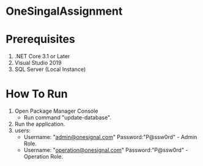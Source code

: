 # OneSingalAssignment
# Prerequisites
1. .NET Core 3.1 or Later
2. Visual Studio 2019
3. SQL Server (Local Instance)

# How To Run
1. Open Package Manager Console
   - Run command "update-database".
2. Run the application.
3. users:
   - Username: "admin@onesignal.com" Password:"P@ssw0rd" - Admin Role.
   - Username: "operation@onesignal.com" Password:"P@ssw0rd" - Operation Role.
